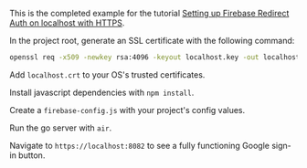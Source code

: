 This is the completed example for the tutorial [Setting up Firebase Redirect Auth on localhost with HTTPS](https://brmartin.com/firebase-redirect-auth-https-localhost/).

In the project root, generate an SSL certificate with the following command:
```bash
openssl req -x509 -newkey rsa:4096 -keyout localhost.key -out localhost.crt -sha256 -days 36500 -nodes -subj "/C=US/CN=localhost" -addext "subjectAltName = DNS:localhost"
```

Add `localhost.crt` to your OS's trusted certificates.

Install javascript dependencies with `npm install`.

Create a `firebase-config.js` with your project's config values.

Run the go server with `air`.

Navigate to `https://localhost:8082` to see a fully functioning Google sign-in button.
